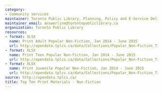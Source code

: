 ```yaml
---
category:
- Community services
maintainer: Toronto Public Library, Planning, Policy and E-Service Delivery
maintainer_email: answerline@torontopubliclibrary.ca
organization: Toronto Public Library
resources:
- format: XLSX
  name: Print Adult Popular Non-Fiction, Jan 2014 - June 2015
  url: http://opendata.tplcs.ca/data/Collections/Popular_Non-Fiction_Titles_(Print)/Print_(Non-Fic)_Adult_JAN_2014-JUN_2015.xlsx
- format: XLSX
  name: Print Teen Popular Non-Fiction, Jan 2014 - June 2015
  url: http://opendata.tplcs.ca/data/Collections/Popular_Non-Fiction_Titles_(Print)/Print_(Non-Fic)_Teen_JAN_2014-JUN_2015.xlsx
- format: XLSX
  name: Print Juvenile Popular Non-Fiction, Jan 2014 - June 2015
  url: http://opendata.tplcs.ca/data/Collections/Popular_Non-Fiction_Titles_(Print)/Print_(Non-Fic)_Juvenile_JAN_2014-JUN_2015.xlsx
source: http://opendata.tplcs.ca/
title: Top Ten Print Materials - Non-Fiction
---
```


